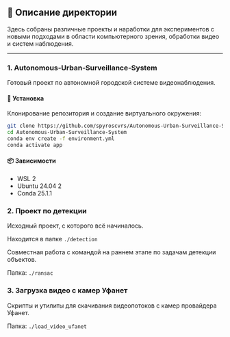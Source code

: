 ## 📁 Описание директории

Здесь собраны различные проекты и наработки для экспериментов с новыми подходами в области компьютерного зрения, обработки видео и систем наблюдения.

---

### 1. **Autonomous-Urban-Surveillance-System**

Готовый проект по автономной городской системе видеонаблюдения.

#### 🔧 Установка

Клонирование репозитория и создание виртуального окружения:

```bash
git clone https://github.com/spyroscvrs/Autonomous-Urban-Surveillance-System.git
cd Autonomous-Urban-Surveillance-System
conda env create -f environment.yml
conda activate app
```
#### 📦 Зависимости
- WSL 2
- Ubuntu 24.04 2
- Conda 25.1.1

### 2. Проект по детекции
Исходный проект, с которого всё начиналось.

Находится в папке ``./detection``

Совместная работа с командой на раннем этапе по задачам детекции объектов.

Папка: ``./ransac``
### 3. Загрузка видео с камер Уфанет
Скрипты и утилиты для скачивания видеопотоков с камер провайдера Уфанет.

Папка: ``./load_video_ufanet``
